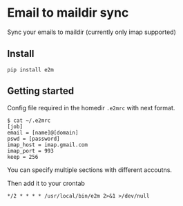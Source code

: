 # Email to maildir sync

Sync your emails to maildir (currently only imap supported)


## Install

```
pip install e2m
```

## Getting started

Config file required in the homedir `.e2mrc` with next format.

```
$ cat ~/.e2mrc
[job]
email = [name]@[domain]
pswd = [password]
imap_host = imap.gmail.com
imap_port = 993
keep = 256
```

You can specify multiple sections with different accoutns.

Then add it to your crontab

```
*/2 * * * * /usr/local/bin/e2m 2>&1 >/dev/null
```
